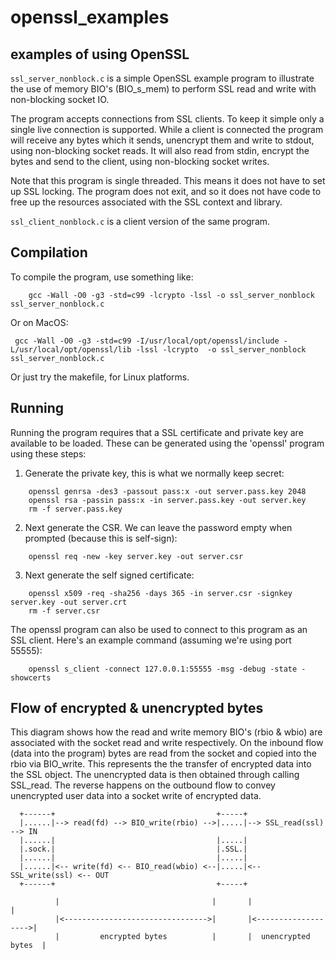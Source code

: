 # openssl_examples

## examples of using OpenSSL

`ssl_server_nonblock.c` is a simple OpenSSL example program to illustrate the use
of memory BIO's (BIO_s_mem) to perform SSL read and write with non-blocking
socket IO.

The program accepts connections from SSL clients.  To keep it simple only a
single live connection is supported.  While a client is connected the program
will receive any bytes which it sends, unencrypt them and write to stdout, using
non-blocking socket reads.  It will also read from stdin, encrypt the bytes and
send to the client, using non-blocking socket writes.

Note that this program is single threaded. This means it does not have to set up
SSL locking.  The program does not exit, and so it does not have code to free up
the resources associated with the SSL context and library.

`ssl_client_nonblock.c` is a client version of the same program.

Compilation
-----------

To compile the program, use something like:

```console
    gcc -Wall -O0 -g3 -std=c99 -lcrypto -lssl -o ssl_server_nonblock ssl_server_nonblock.c
```

Or on MacOS:

```console
 gcc -Wall -O0 -g3 -std=c99 -I/usr/local/opt/openssl/include -L/usr/local/opt/openssl/lib -lssl -lcrypto  -o ssl_server_nonblock ssl_server_nonblock.c
 ```

Or just try the makefile, for Linux platforms.

Running
-------

Running the program requires that a SSL certificate and private key are
available to be loaded. These can be generated using the 'openssl' program using
these steps:

1. Generate the private key, this is what we normally keep secret:
```console
    openssl genrsa -des3 -passout pass:x -out server.pass.key 2048
    openssl rsa -passin pass:x -in server.pass.key -out server.key
    rm -f server.pass.key
```
2. Next generate the CSR.  We can leave the password empty when prompted
   (because this is self-sign):
```console
    openssl req -new -key server.key -out server.csr
```
3. Next generate the self signed certificate:
```console
    openssl x509 -req -sha256 -days 365 -in server.csr -signkey server.key -out server.crt
    rm -f server.csr
```
The openssl program can also be used to connect to this program as an SSL
client. Here's an example command (assuming we're using port 55555):
```console
    openssl s_client -connect 127.0.0.1:55555 -msg -debug -state -showcerts
```

Flow of encrypted & unencrypted bytes
-------------------------------------

This diagram shows how the read and write memory BIO's (rbio & wbio) are
associated with the socket read and write respectively.  On the inbound flow
(data into the program) bytes are read from the socket and copied into the rbio
via BIO_write.  This represents the the transfer of encrypted data into the SSL
object. The unencrypted data is then obtained through calling SSL_read.  The
reverse happens on the outbound flow to convey unencrypted user data into a
socket write of encrypted data.

```
  +------+                                    +-----+
  |......|--> read(fd) --> BIO_write(rbio) -->|.....|--> SSL_read(ssl)  --> IN
  |......|                                    |.....|
  |.sock.|                                    |.SSL.|
  |......|                                    |.....|
  |......|<-- write(fd) <-- BIO_read(wbio) <--|.....|<-- SSL_write(ssl) <-- OUT
  +------+                                    +-----+

          |                                  |       |                     |
          |<-------------------------------->|       |<------------------->|
          |         encrypted bytes          |       |  unencrypted bytes  |
```
